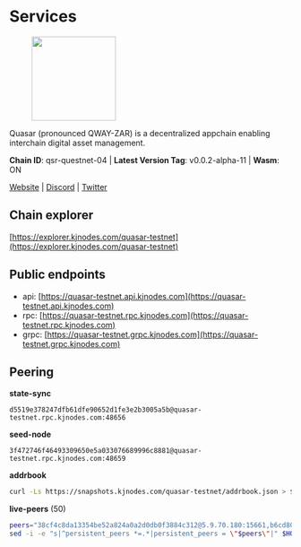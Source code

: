# Services

<figure><img src="https://raw.githubusercontent.com/kj89/testnet_manuals/main/pingpub/logos/quasar.png" width="150" alt=""><figcaption></figcaption></figure>

Quasar (pronounced QWAY-ZAR) is a decentralized  appchain enabling interchain digital asset management.

**Chain ID**: qsr-questnet-04 | **Latest Version Tag**: v0.0.2-alpha-11 | **Wasm**: ON

[Website](https://www.quasar.fi) | [Discord](https://discord.gg/quasarfi) | [Twitter](https://twitter.com/QuasarFi)




## Chain explorer
[https://explorer.kjnodes.com/quasar-testnet](https://explorer.kjnodes.com/quasar-testnet)

## Public endpoints

* api: [https://quasar-testnet.api.kjnodes.com](https://quasar-testnet.api.kjnodes.com)
* rpc: [https://quasar-testnet.rpc.kjnodes.com](https://quasar-testnet.rpc.kjnodes.com)
* grpc: [https://quasar-testnet.grpc.kjnodes.com](https://quasar-testnet.grpc.kjnodes.com)

## Peering

**state-sync**

```text
d5519e378247dfb61dfe90652d1fe3e2b3005a5b@quasar-testnet.rpc.kjnodes.com:48656
```

**seed-node**

```text
3f472746f46493309650e5a033076689996c8881@quasar-testnet.rpc.kjnodes.com:48659
```

**addrbook**
```bash
curl -Ls https://snapshots.kjnodes.com/quasar-testnet/addrbook.json > $HOME/.quasarnode/config/addrbook.json
```

**live-peers** (50)
```bash
peers="38cf4c8da13354be52a824a0a2d0db0f3884c312@5.9.70.180:15661,b6cd80fbb963e0d4f18d1a3e97b40045da9829b0@109.206.247.195:26656,472b2ccc70e144f78ea1bc7fcf7b2c36de570ada@129.226.217.230:26656,d5519e378247dfb61dfe90652d1fe3e2b3005a5b@65.109.68.190:48656,b1197bd0946b3d2d462fcc7548a79e87101d2389@65.108.141.109:38656,fdc1babb7ad4d97a911d32b0545220c8ceca57a8@128.199.8.206:53656,08f409ee63de194847ea3da6b9c593cdb3f9692d@176.124.220.124:26656,2d2e46fe1e0b0ee2f3321bc5c7fe7885f98598db@95.217.222.90:29656,0bc5253d4db2af78fb7c96fa77e5f0734ea10331@43.156.61.70:26656,5b319c8e150bc63de45895fa559710885dde3411@65.109.71.35:30656,966acc999443bae0857604a9fce426b5e09a7409@65.108.105.48:18256,5fbe0db041bbd7e92d02017cd7c84604b29698a7@65.108.233.102:33656,88f614e84a3642ea9e2d893f4e156b22bb11c106@43.156.130.99:26656,c512c01adb4e88a956918e4f140e44aa408ddd6f@65.21.239.60:25656,a31109c40c791fe1838069694ba76840cd970904@43.153.205.55:26656,45848bc173bddbf7c685938dfada535ee5a1895b@65.109.23.114:18256,7ef67269c8ec37ff8a538a5ae83ca670fd2da686@144.126.135.137:36656,a1008e0ea2568c95d16043cc0feb82c56040049d@81.0.248.60:18256,b122b1d76f5d676233ebbd0011c2fd7bf5960e53@43.156.10.155:26656,233ce14d0c4c090bca1423d1d8a0d9538fad213c@95.216.190.230:29656,95179199fa28b8e4f776a4e1353930c7aed22991@139.180.185.40:26656,c77145d485d62fb8ee5fa987dcf66726f8741bb3@46.0.203.78:23636,50bed7ee6b5124dde5772db66844c519724cfad0@188.233.19.199:26656,1b50ae662074372c631d639e887af94f6809448f@45.92.163.194:26656,fd2bf2d2b40b3093cc95afd5b60a6ccfd84c990f@43.156.124.62:26656,fafd24c060f625a610d632a314ae916555b3d11a@43.156.98.245:26656,e56126088cd5877d16315b76a3d2f578d1a0ef0d@217.199.117.158:26656,37853bb5a6b1f4fc766614d16d243dc2f37bd592@43.159.60.205:26656,a7d3bb039ce10a80c882ab2374182ac39c0af9f5@129.226.203.194:26656,b35f3493df8c3be232fe75ef7f4d0cb9d0f59668@65.109.70.23:18256,ac1eb4cdad8dc2c5f6ae6b286c3437494cf5eec8@43.156.67.38:26656,d56173b586a758e17126c52db485f8b7cb9c3718@43.153.181.93:26656,bff85696fbe8e100da4ce4da240739e2d25339d7@43.156.137.36:26656,cd3d4e766eb63a24409bdac4d54b497dc10189d1@43.156.70.208:26656,ff6ebc4d01164f623b9d55eff6e70a17da4418b7@188.233.19.193:26656,e3b45f7be0b6e109d16458f79a84a434bb85430f@212.118.52.14:29656,c70a3fc4c79b10190acd43f5752545f40a363307@43.159.47.188:26656,007fa8143f72bdfc36fd0c07734163fe721a2e72@38.242.247.162:26656,bb35c838b7df0f63cdc310d52dcd092adb0ba947@209.97.149.148:29656,5271226f8a6a0f981720b7f8656cf424db0ce580@129.226.201.224:26656,48e14634344d2f72cb44321b57eba49ae3094df0@43.156.129.240:26656,b8c9bde24b0f012a83bd0c5bb6b1a93d4d652fcf@95.216.159.0:48656,68978b7482fc525ce40b4e7db1a9404e1909446f@65.109.85.221:8090,d97e53849c8012055d51a5230e14d9b39b530352@43.156.113.183:26656,88ce38453f4cefb98871f03d2ae907d841872175@117.89.175.97:26656,7dc678197069d35009cbd8e9d341939b0522141f@43.156.72.186:26656,4cd90d1708111aaee8d45e39ac628bc67f29c3f9@43.156.226.180:26656,11d9e9d25cc78d2a0270a3d5a7e849775b110e64@185.249.225.63:48656,136589c157a21094c976f67bcb76bc6327c58b93@65.108.97.58:2686,c6b49842b749640d0cc12142f5751bd2de2612f2@43.156.51.199:26656"
sed -i -e "s|^persistent_peers *=.*|persistent_peers = \"$peers\"|" $HOME/.quasarnode/config/config.toml
```
